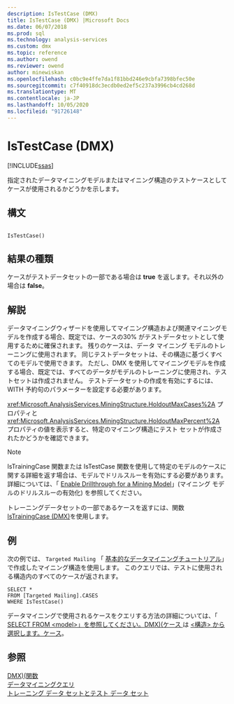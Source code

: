```yaml
---
description: IsTestCase (DMX)
title: IsTestCase (DMX) |Microsoft Docs
ms.date: 06/07/2018
ms.prod: sql
ms.technology: analysis-services
ms.custom: dmx
ms.topic: reference
ms.author: owend
ms.reviewer: owend
author: minewiskan
ms.openlocfilehash: c0bc9e4ffe7da1f81bbd246e9cbfa7398bfec50e
ms.sourcegitcommit: c7f40918dc3ecdb0ed2ef5c237a3996cb4cd268d
ms.translationtype: MT
ms.contentlocale: ja-JP
ms.lasthandoff: 10/05/2020
ms.locfileid: "91726148"
---
```

# <a name="istestcase-dmx"></a>IsTestCase (DMX)
[!INCLUDE[ssas](../includes/applies-to-version/ssas.md)]

  指定されたデータマイニングモデルまたはマイニング構造のテストケースとしてケースが使用されるかどうかを示します。  
  
## <a name="syntax"></a>構文  
  
```  
  
IsTestCase()  
```  
  
## <a name="result-type"></a>結果の種類  
 ケースがテストデータセットの一部である場合は **true** を返します。それ以外の場合は **false**。  
  
## <a name="remarks"></a>解説  
 データマイニングウィザードを使用してマイニング構造および関連マイニングモデルを作成する場合、既定では、ケースの30% がテストデータセットとして使用するために確保されます。 残りのケースは、データ マイニング モデルのトレーニングに使用されます。 同じテストデータセットは、その構造に基づくすべてのモデルで使用できます。 ただし、DMX を使用してマイニングモデルを作成する場合、既定では、すべてのデータがモデルのトレーニングに使用され、テストセットは作成されません。 テストデータセットの作成を有効にするには、WITH 予約句のパラメーターを設定する必要があります。  
  
 <xref:Microsoft.AnalysisServices.MiningStructure.HoldoutMaxCases%2A> プロパティと <xref:Microsoft.AnalysisServices.MiningStructure.HoldoutMaxPercent%2A> プロパティの値を表示すると、特定のマイニング構造にテスト セットが作成されたかどうかを確認できます。  
  
> [!NOTE]  
>  IsTrainingCase 関数または IsTestCase 関数を使用して特定のモデルのケースに関する詳細を返す場合は、モデルでドリルスルーを有効にする必要があります。 詳細については、「 [Enable Drillthrough for a Mining Model](/analysis-services/data-mining/enable-drillthrough-for-a-mining-model)」(マイニング モデルのドリルスルーの有効化) を参照してください。  
  
 トレーニングデータセットの一部であるケースを返すには、関数 [IsTrainingCase &#40;DMX&#41;](../dmx/istrainingcase-dmx.md)を使用します。  
  
## <a name="examples"></a>例  
 次の例では、 `Targeted Mailing` 「 [基本的なデータマイニングチュートリアル](/previous-versions/sql/sql-server-2016/ms167167(v=sql.130))」で作成したマイニング構造を使用します。 このクエリでは、テストに使用される構造内のすべてのケースが返されます。  
  
```  
SELECT *  
FROM [Targeted Mailing].CASES  
WHERE IsTestCase()  
```  
  
 データマイニングで使用されるケースをクエリする方法の詳細については、「 [SELECT FROM &#60;model&#62;」を参照してください。DMX&#41;&#40;ケース ](../dmx/select-from-model-cases-dmx.md) は [&#60;構造&#62; から選択します。ケース](../dmx/select-from-structure-cases.md)。  
  
## <a name="see-also"></a>参照  
 [DMX&#41;&#40;関数 ](../dmx/functions-dmx.md)   
 [データマイニングクエリ](/analysis-services/data-mining/data-mining-queries)   
 [トレーニング データ セットとテスト データ セット](/analysis-services/data-mining/training-and-testing-data-sets)  
  
